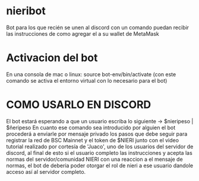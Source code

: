 # nieribot
Bot para los que recién se unen al discord con un comando puedan recibir las instrucciones de como agregar el  a su wallet de MetaMask
# Activacion del bot
En una consola de mac o linux: source bot-env/bin/activate (con este comando se activa el entorno virtual con lo necesario para el bot)
# COMO USARLO EN DISCORD
El bot estará esperando a que un usuario escriba lo siguiente -> $nieripeso | $ñeripeso
En cuanto ese comando sea introducido por alguien el bot procederá a enviarle por mensaje privado los pasos que debe seguir para registrar la red de BSC Mainnet y el token de $NIERI junto con el video tutorial realizado por cortesía de 'Juaco', uno de los usuarios del servidor de discord, al final de esto si el usuario completo las instrucciones y acepta las normas del servidor/comunidad NIERI con una reaccion a el mensaje de normas, el bot de deberia poder otorgar el rol de nieri a ese usuario dandole acceso así al servidor completo.
